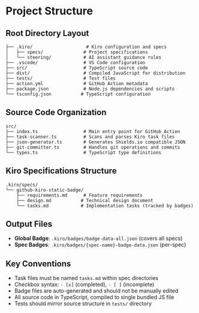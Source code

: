 # Project Structure

## Root Directory Layout
```
├── .kiro/                    # Kiro configuration and specs
│   ├── specs/               # Project specifications
│   └── steering/            # AI assistant guidance rules
├── .vscode/                 # VS Code configuration
├── src/                     # TypeScript source code
├── dist/                    # Compiled JavaScript for distribution
├── tests/                   # Test files
├── action.yml               # GitHub Action metadata
├── package.json             # Node.js dependencies and scripts
└── tsconfig.json           # TypeScript configuration
```

## Source Code Organization
```
src/
├── index.ts                 # Main entry point for GitHub Action
├── task-scanner.ts          # Scans and parses Kiro task files
├── json-generator.ts        # Generates Shields.io compatible JSON
├── git-committer.ts         # Handles git operations and commits
└── types.ts                 # TypeScript type definitions
```

## Kiro Specifications Structure
```
.kiro/specs/
└── github-kiro-static-badge/
    ├── requirements.md      # Feature requirements
    ├── design.md           # Technical design document
    └── tasks.md            # Implementation tasks (tracked by badges)
```

## Output Files
- **Global Badge**: `.kiro/badges/badge-data-all.json` (covers all specs)
- **Spec Badges**: `.kiro/badges/{spec-name}-badge-data.json` (per-spec)

## Key Conventions
- Task files must be named `tasks.md` within spec directories
- Checkbox syntax: `- [x]` (completed), `- [ ]` (incomplete)
- Badge files are auto-generated and should not be manually edited
- All source code in TypeScript, compiled to single bundled JS file
- Tests should mirror source structure in `tests/` directory